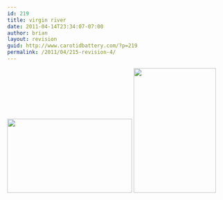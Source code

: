 ```yaml
---
id: 219
title: virgin river
date: 2011-04-14T23:34:07-07:00
author: brian
layout: revision
guid: http://www.carotidbattery.com/?p=219
permalink: /2011/04/215-revision-4/
---
```

[<img title="Left" src="https://i1.wp.com/lh6.googleusercontent.com/_gNb0_qqamzE/TafjLgUcRdI/AAAAAAAAJR8/EC14meYkrTw/s288/IMG_8457_stitch.jpg?resize=288%2C171&#038;ssl=1" alt="" width="288" height="171" data-recalc-dims="1" />](https://picasaweb.google.com/briankgalloway/Stitches#) [<img class="alignleft" title="Center" src="https://i1.wp.com/lh3.googleusercontent.com/_gNb0_qqamzE/TafjGDNr5ZI/AAAAAAAAJR0/_M7iTHAuipA/s288/IMG_8461_stitch.jpg?resize=190%2C288&#038;ssl=1" alt="" width="190" height="288" data-recalc-dims="1" />](https://picasaweb.google.com/briankgalloway/Stitches#)[  
](https://picasaweb.google.com/briankgalloway/Stitches#)